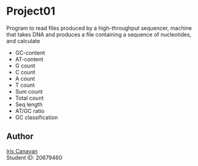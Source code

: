 # Project01

Program to read files produced by a high-throughput sequencer, machine that
takes DNA and produces a file containing a sequence of nucleotides, and
calculate

- GC-content
- AT-content
- G count
- C count
- A count
- T count
- Sum count
- Total count
- Seq length
- AT/GC ratio
- GC classification

## Author

[Iris Canavan](https://github.com/iriscanavan)\
Student ID: 20679460

